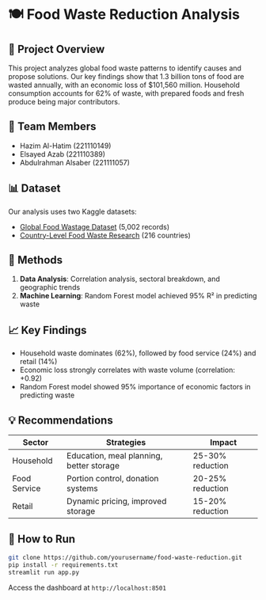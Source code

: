 # 🍽️ Food Waste Reduction Analysis

## 📑 Project Overview

This project analyzes global food waste patterns to identify causes and propose solutions. Our key findings show that 1.3 billion tons of food are wasted annually, with an economic loss of $101,560 million. Household consumption accounts for 62% of waste, with prepared foods and fresh produce being major contributors.

## 👥 Team Members

- Hazim Al-Hatim (221110149)
- Elsayed Azab (221110389)
- Abdulrahman Alsaber (221111057)

## 📊 Dataset

Our analysis uses two Kaggle datasets:

- [Global Food Wastage Dataset](https://www.kaggle.com/datasets/atharvasoundankar/global-food-wastage-dataset-2018-2024) (5,002 records)
- [Country-Level Food Waste Research](https://www.kaggle.com/datasets/joebeachcapital/food-waste) (216 countries)

## 🔬 Methods

1. **Data Analysis**: Correlation analysis, sectoral breakdown, and geographic trends
2. **Machine Learning**: Random Forest model achieved 95% R² in predicting waste

## 📈 Key Findings

- Household waste dominates (62%), followed by food service (24%) and retail (14%)
- Economic loss strongly correlates with waste volume (correlation: +0.92)
- Random Forest model showed 95% importance of economic factors in predicting waste

## 💡 Recommendations

| Sector       | Strategies                               | Impact           |
| ------------ | ---------------------------------------- | ---------------- |
| Household    | Education, meal planning, better storage | 25-30% reduction |
| Food Service | Portion control, donation systems        | 20-25% reduction |
| Retail       | Dynamic pricing, improved storage        | 15-20% reduction |

## 🚦 How to Run

```bash
git clone https://github.com/yourusername/food-waste-reduction.git
pip install -r requirements.txt
streamlit run app.py
```

Access the dashboard at `http://localhost:8501`
